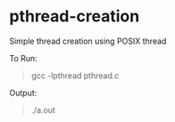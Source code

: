 pthread-creation
================

Simple thread creation using POSIX thread

To Run:
>gcc -lpthread pthread.c

Output:
> ./a.out

